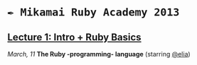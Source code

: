 # `✒ Mikamai Ruby Academy 2013`



## [Lecture 1: Intro + Ruby Basics](https://github.com/mikamai/RubyAcademy/tree/2013/lecture-1)

_March, 11_ **The Ruby -programming- language** (starring [@elia][])


<!-- ## Lecture 2: Ruby Basics
(https://github.com/mikamai/RubyAcademyTodoList/tree/lecture-2)

_October, 8_ **A TodoList for the CLI exploring core and stdlib** (starring [@elia][])


## [Lecture 3: Rails Walkthrough](https://github.com/mikamai/RubyAcademyTodoList/tree/lecture-3)

_October, 15_ **A TodoList application in Rails 3.2 to introduce the framework** (starring [@spaghetticode][])


## Lecture 4: write your own app …upcoming

_October, 22_ (starring [@nicolaracco][]) -->


[@pilu]: http://github.com/pilu
[@elia]: http://github.com/elia
[@amicojeko]: http://github.com/amicojeko
[@chiaroscuro]: http://github.com/chiaroscuro
[@nicolaracco]: https://github.com/nicolaracco
[@spaghetticode]: http://github.com/spaghetticode
